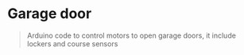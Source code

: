 # Garage door
> Arduino code to control motors to open garage doors, it include lockers and course sensors